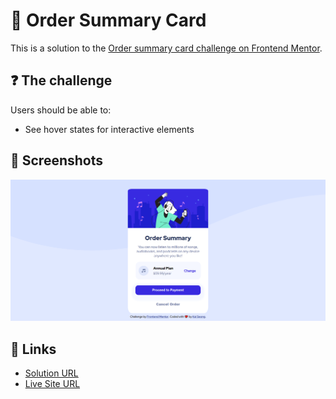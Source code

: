 # 🛒 Order Summary Card

This is a solution to the [Order summary card challenge on Frontend Mentor](https://www.frontendmentor.io/challenges/order-summary-component-QlPmajDUj).

## ❓ The challenge

Users should be able to:

- See hover states for interactive elements

## 📸 Screenshots

![main](./images/screenshot.png)

## 🔗 Links

- [Solution URL](https://www.frontendmentor.io/challenges/order-summary-component-QlPmajDUj/hub/order-summary-component-using-scss-css-flexbox-B1P3Of0r5)
- [Live Site URL](https://order-summary-component-aax.pages.dev/)
